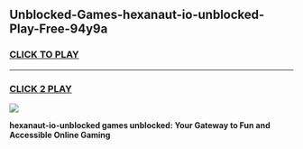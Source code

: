 
## Unblocked-Games-hexanaut-io-unblocked-Play-Free-94y9a
<h3>
<a href="https://premium76.site?title=hexanaut-io-unblocked&ref=23A">CLICK TO PLAY</a></h3>
<hr>

<h3>
<a href="https://premium76.site?title=hexanaut-io-unblocked&ref=23A">CLICK 2 PLAY</a>
  
</h3>

<a href="https://premium76.site?title=hexanaut-io-unblocked&ref=23A"><img src="https://clearcache.store/games.png"></a>


**hexanaut-io-unblocked games unblocked: Your Gateway to Fun and Accessible Online Gaming**
